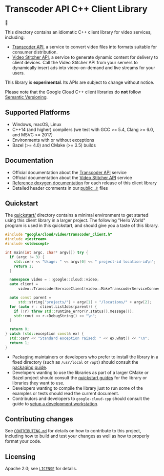 # Transcoder API C++ Client Library

:construction:

This directory contains an idiomatic C++ client library for video services,
including:

- [Transcoder API][transcoder-service-docs], a service to convert video files
 into formats suitable for consumer distribution.
- [Video Stitcher API][stitcher-service-docs], a service to generate dynamic
  content for delivery to client devices. Call the Video Stitcher API from your
  servers to dynamically insert ads into video-on-demand and live streams for
  your users.

This library is **experimental**. Its APIs are subject to change without notice.

Please note that the Google Cloud C++ client libraries do **not** follow
[Semantic Versioning](https://semver.org/).

## Supported Platforms

* Windows, macOS, Linux
* C++14 (and higher) compilers (we test with GCC >= 5.4, Clang >= 6.0, and
  MSVC >= 2017)
* Environments with or without exceptions
* Bazel (>= 4.0) and CMake (>= 3.5) builds

## Documentation

* Official documentation about the [Transcoder API][transcoder-service-docs] service
* Official documentation about the [Video Stitcher API][stitcher-service-docs] service
* [Reference doxygen documentation][doxygen-link] for each release of this
  client library
* Detailed header comments in our [public `.h`][source-link] files

[transcoder-service-docs]: https://cloud.google.com/transcoder
[stitcher-service-docs]: https://cloud.google.com/video-stitcher
[doxygen-link]: https://googleapis.dev/cpp/google-cloud-video/latest/
[source-link]: https://github.com/googleapis/google-cloud-cpp/tree/main/google/cloud/video

## Quickstart

The [quickstart/](quickstart/README.md) directory contains a minimal environment
to get started using this client library in a larger project. The following
"Hello World" program is used in this quickstart, and should give you a taste of
this library.

<!-- inject-quickstart-start -->
```cc
#include "google/cloud/video/transcoder_client.h"
#include <iostream>
#include <stdexcept>

int main(int argc, char* argv[]) try {
  if (argc != 3) {
    std::cerr << "Usage: " << argv[0] << " project-id location-id\n";
    return 1;
  }

  namespace video = ::google::cloud::video;
  auto client =
      video::TranscoderServiceClient(video::MakeTranscoderServiceConnection());

  auto const parent =
      std::string{"projects/"} + argv[1] + "/locations/" + argv[2];
  for (auto r : client.ListJobs(parent)) {
    if (!r) throw std::runtime_error(r.status().message());
    std::cout << r->DebugString() << "\n";
  }

  return 0;
} catch (std::exception const& ex) {
  std::cerr << "Standard exception raised: " << ex.what() << "\n";
  return 1;
}
```
<!-- inject-quickstart-end -->

* Packaging maintainers or developers who prefer to install the library in a
  fixed directory (such as `/usr/local` or `/opt`) should consult the
  [packaging guide](/doc/packaging.md).
* Developers wanting to use the libraries as part of a larger CMake or Bazel
  project should consult the [quickstart guides](#quickstart) for the library
  or libraries they want to use.
* Developers wanting to compile the library just to run some of the examples or
  tests should read the current document.
* Contributors and developers to `google-cloud-cpp` should consult the guide to
  [setup a development workstation][howto-setup-dev-workstation].

[howto-setup-dev-workstation]: /doc/contributor/howto-guide-setup-development-workstation.md

## Contributing changes

See [`CONTRIBUTING.md`](/CONTRIBUTING.md) for details on how to
contribute to this project, including how to build and test your changes
as well as how to properly format your code.

## Licensing

Apache 2.0; see [`LICENSE`](/LICENSE) for details.

